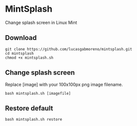 # MintSplash
Change splash screen in Linux Mint

## Download
```
git clone https://github.com/lucasgabmoreno/mintsplash.git
cd mintsplash
chmod +x mintsplash.sh
```

## Change splash screen
Replace [image] with your 100x100px png image filename.
```
bash mintsplash.sh [imagefile]
```

## Restore default
```
bash mintsplash.sh restore
```
